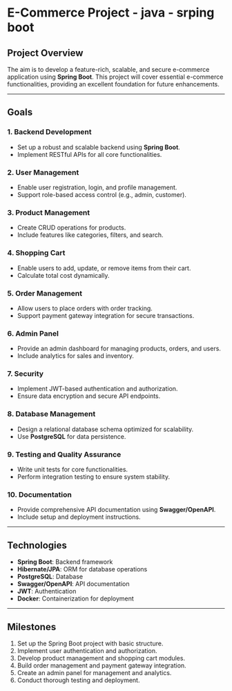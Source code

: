 # E-Commerce Project - java - srping boot

## Project Overview
The aim is to develop a feature-rich, scalable, and secure e-commerce application using **Spring Boot**. This project will cover essential e-commerce functionalities, providing an excellent foundation for future enhancements.

---

## Goals

### 1. **Backend Development**
   - Set up a robust and scalable backend using **Spring Boot**.
   - Implement RESTful APIs for all core functionalities.

### 2. **User Management**
   - Enable user registration, login, and profile management.
   - Support role-based access control (e.g., admin, customer).

### 3. **Product Management**
   - Create CRUD operations for products.
   - Include features like categories, filters, and search.

### 4. **Shopping Cart**
   - Enable users to add, update, or remove items from their cart.
   - Calculate total cost dynamically.

### 5. **Order Management**
   - Allow users to place orders with order tracking.
   - Support payment gateway integration for secure transactions.

### 6. **Admin Panel**
   - Provide an admin dashboard for managing products, orders, and users.
   - Include analytics for sales and inventory.

### 7. **Security**
   - Implement JWT-based authentication and authorization.
   - Ensure data encryption and secure API endpoints.

### 8. **Database Management**
   - Design a relational database schema optimized for scalability.
   - Use **PostgreSQL** for data persistence.

### 9. **Testing and Quality Assurance**
   - Write unit tests for core functionalities.
   - Perform integration testing to ensure system stability.

### 10. **Documentation**
   - Provide comprehensive API documentation using **Swagger/OpenAPI**.
   - Include setup and deployment instructions.

---

## Technologies
- **Spring Boot**: Backend framework
- **Hibernate/JPA**: ORM for database operations
- **PostgreSQL**: Database
- **Swagger/OpenAPI**: API documentation
- **JWT**: Authentication
- **Docker**: Containerization for deployment
---

## Milestones
1. Set up the Spring Boot project with basic structure.
2. Implement user authentication and authorization.
3. Develop product management and shopping cart modules.
4. Build order management and payment gateway integration.
5. Create an admin panel for management and analytics.
6. Conduct thorough testing and deployment.

